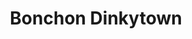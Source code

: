 ---
layout: place
title: "Bonchon Dinkytown"
permalink: /minnesota/minneapolis/bonchon-dinkytown.html
stateAbbr: MN
stateName: Minnesota
cityName: Minneapolis
seo:
  name: "Bonchon Dinkytown"
  type: Restaurant
  links: null
description: "Bonchon Dinkytown serves delicious sushi in Minneapolis, Minnesota. Try fresh Japanese dishes for a great dining experience. "
place_id: ChIJiXumPl8ts1IRDLwYpqdevIQ
photos:
  - name: >-
      places/ChIJiXumPl8ts1IRDLwYpqdevIQ/photos/AeeoHcJ74HBgZ-SH42iF5aeP2tJs-22utUKp4Q760qN3pm3YYT10bQL-uOeF94ZBCSKwCwLM723KwUw2wNIxr-YrH-NO52Cvp9ANuRGeQnVbr2E7_LvfIJUY8_4I33iIgnefuDJnaF8U9b4MMBnM0aSX5tF5-K0_YqFYbrzedzzTDdBCDFseDmYWemRXpA9AP4ctT2n3HY449vBz1tw7x9qsHRN-IQ5gqHWU2oEI1e3c2HlUhpHzivA7NcfXnvb2bKITHfeMQD32fhtvi3uR99FaBEYZZCS7K61cL-IajjsIO-8mZf9j2rrBw3IlEmrf4al2320CuORcD6OpHCMEDlLnSuVooDV6VcQ5vqUDeNH_Dx2v4PmZgSIeqcv0YS4hjAeim_9Vcpt_-vydFUI_m_6subGWN2afTpRhAswUH-s1jChYIg
    widthPx: 3024
    heightPx: 3024
    authorAttributions:
      - displayName: Alex Frankki
        uri: https://maps.google.com/maps/contrib/108019317635094392738
        photoUri: >-
          https://lh3.googleusercontent.com/a-/ALV-UjXmpRvz5zYew2n72DWKxsLdD8Vj2kDB2Vm-CFYv2dlCDYxVWxA0GQ=s100-p-k-no-mo
    flagContentUri: >-
      https://www.google.com/local/imagery/report/?cb_client=maps_api_places.places_api&image_key=!1e10!2sCIHM0ogKEICAgID26aj8VQ&hl=en-US
    googleMapsUri: >-
      https://www.google.com/maps/place//data=!3m4!1e2!3m2!1sCIHM0ogKEICAgID26aj8VQ!2e10!4m2!3m1!1s0x52b32d5f3ea67b89:0x84bc5ea7a618bc0c
  - name: >-
      places/ChIJiXumPl8ts1IRDLwYpqdevIQ/photos/AeeoHcJm3pKAqJjECcGJ8EXsbLFvNNjseGG8mO4mzj6B87_VRm0LdCgoDT5mPGbtPTGfnNj9bw6cdxnXrOTzEgIliCMBSSNjSipzTK-1PJLeSGJ2faw_O6N2a-mrOVsyHOF1QtPF3CwjevsEj8P4r83d80yyvOfgIu-_bBvSsF4WZTO1Xk4mKEXtA8l73IzZEwwx2hxPgh8CTLTN8Sl9u-FERWXXZNDwuIoCmi3MZKUR4wkbymNFHpLkCRdh3cjCSE6rvyAL24ox0_xBndM8oZ0HXkXNJsixt-1TQDtk8MkXq2YZBg
    widthPx: 800
    heightPx: 800
    authorAttributions:
      - displayName: Bonchon Dinkytown
        uri: https://maps.google.com/maps/contrib/114126059350869295418
        photoUri: >-
          https://lh3.googleusercontent.com/a-/ALV-UjWmLmLw2W5H0HMTPcssKhQcQNnlVI5vCgg36Lo95aMQAtIyrdpO=s100-p-k-no-mo
    flagContentUri: >-
      https://www.google.com/local/imagery/report/?cb_client=maps_api_places.places_api&image_key=!1e10!2sAF1QipNsX_lXeg7PThhPwV0ckEe5miACkVYpBEmFEzPY&hl=en-US
    googleMapsUri: >-
      https://www.google.com/maps/place//data=!3m4!1e2!3m2!1sAF1QipNsX_lXeg7PThhPwV0ckEe5miACkVYpBEmFEzPY!2e10!4m2!3m1!1s0x52b32d5f3ea67b89:0x84bc5ea7a618bc0c
  - name: >-
      places/ChIJiXumPl8ts1IRDLwYpqdevIQ/photos/AeeoHcJtyhuTUEXG5GSgi1A-lA8FYeIbsIs2QsmVLXd4TcXJ_GXAzm65x6-mVBXE--A6ZEnKqQz1Wf1ARoEtHH2vRtUz6xHkn77h3v2yomi90Mxkg0cFnVsAnyjSQNf2u7HKpsz0Rjqa8LnxA1L4R32Eve7tOvHbPrPwwkxsTVebgD7G1NiFEoIBBK6kKkTZHLuNqmRSx7p0bYbYhUZ9tbVXT-BkUfE9yprPCgr0eUq-0BJEwaFvS1Wm14paNVruU12Af-jMEXTgH-8VTenatX9ZZJp9BtH71K6wxAL0KyhpYLEz1A
    widthPx: 1232
    heightPx: 693
    authorAttributions:
      - displayName: Bonchon Dinkytown
        uri: https://maps.google.com/maps/contrib/114126059350869295418
        photoUri: >-
          https://lh3.googleusercontent.com/a-/ALV-UjWmLmLw2W5H0HMTPcssKhQcQNnlVI5vCgg36Lo95aMQAtIyrdpO=s100-p-k-no-mo
    flagContentUri: >-
      https://www.google.com/local/imagery/report/?cb_client=maps_api_places.places_api&image_key=!1e10!2sAF1QipOvTAhnaykixAiLBOYdxxZsMNpJHXYdZ19pn-re&hl=en-US
    googleMapsUri: >-
      https://www.google.com/maps/place//data=!3m4!1e2!3m2!1sAF1QipOvTAhnaykixAiLBOYdxxZsMNpJHXYdZ19pn-re!2e10!4m2!3m1!1s0x52b32d5f3ea67b89:0x84bc5ea7a618bc0c
  - name: >-
      places/ChIJiXumPl8ts1IRDLwYpqdevIQ/photos/AeeoHcI7WLAk4c7jKqLENgsuwPgAYQv86b2HhnAZW1B9W3am3PR-Q7b45DWL6P2kA1-1N4_mS1ZUobUR8VEyYVWHFVjTkBHtqT2qeSeIA-vJ61DacMCzyCbPMisVIJwj3BG5o_f7SL62XlSIt32jm7RylxlI8eEe8LjBryXYn8G1zxouhvNlIIsZwx2jrlVYTQA04TXUiwKZPefQTl1qNWgzohW_8uWePOjMcKqYQ7tDbCpzaEmfpaA8HMdicgHmznJ3Z-WrGpn_uRtgmztYLLhaODve2dcrQIgCr-wIM_YZeG0L9g
    widthPx: 800
    heightPx: 800
    authorAttributions:
      - displayName: Bonchon Dinkytown
        uri: https://maps.google.com/maps/contrib/114126059350869295418
        photoUri: >-
          https://lh3.googleusercontent.com/a-/ALV-UjWmLmLw2W5H0HMTPcssKhQcQNnlVI5vCgg36Lo95aMQAtIyrdpO=s100-p-k-no-mo
    flagContentUri: >-
      https://www.google.com/local/imagery/report/?cb_client=maps_api_places.places_api&image_key=!1e10!2sAF1QipOfACIQPNz_uWDdOlr7F8rGKgDDL83NohrXwu19&hl=en-US
    googleMapsUri: >-
      https://www.google.com/maps/place//data=!3m4!1e2!3m2!1sAF1QipOfACIQPNz_uWDdOlr7F8rGKgDDL83NohrXwu19!2e10!4m2!3m1!1s0x52b32d5f3ea67b89:0x84bc5ea7a618bc0c
  - name: >-
      places/ChIJiXumPl8ts1IRDLwYpqdevIQ/photos/AeeoHcKtC2hqbLgee8xq8m87WchvrN9jGS6Fj5sStSSTQ8lG4yhVc-L_pWkEsLe4ESvzPhW4HzASDr8Nz5jT1Sv72Z-VXgr9Nzlrss_qCSI1d-GwE4VR0T3bVS38TD_8Dop0ooNDmasKKLJ7mSADzKCcaHd54WP8kYAMsBcItULnVzUiSIf7prEPoFMyl5g8gs4dTlY51qdkNGjEpdsK0NZmhdbGP2oIp3Ng1xBAF7BFRFz53TadIjfQ1PM_ZMoaMMiU0KOSa0FZHGOeR6xf1v_N3G3rEh8mXJpAzNJ-Nn-tWnwJew
    widthPx: 800
    heightPx: 800
    authorAttributions:
      - displayName: Bonchon Dinkytown
        uri: https://maps.google.com/maps/contrib/114126059350869295418
        photoUri: >-
          https://lh3.googleusercontent.com/a-/ALV-UjWmLmLw2W5H0HMTPcssKhQcQNnlVI5vCgg36Lo95aMQAtIyrdpO=s100-p-k-no-mo
    flagContentUri: >-
      https://www.google.com/local/imagery/report/?cb_client=maps_api_places.places_api&image_key=!1e10!2sAF1QipMGvqhYJ-U8zVWecFDFUzquXHjKVQsoigRgmPtB&hl=en-US
    googleMapsUri: >-
      https://www.google.com/maps/place//data=!3m4!1e2!3m2!1sAF1QipMGvqhYJ-U8zVWecFDFUzquXHjKVQsoigRgmPtB!2e10!4m2!3m1!1s0x52b32d5f3ea67b89:0x84bc5ea7a618bc0c
  - name: >-
      places/ChIJiXumPl8ts1IRDLwYpqdevIQ/photos/AeeoHcJQEXlFieREzw1v5QVEVkcei_1ONQqapuUmXNUvsw4stmJQ2w5M8otshUhZt88nnqlZSMsiwV-HyUIzDmkXuyShALeetfVoSfHo0uEcMoQfLkOdujJQZRfaM3mBzpA3a4ltpRklnefmOLY0GOESN1wBjcAgNi25eABubdpe6l8QhYAcBDrX8ZjCskM1bVfbLqt2cuoJuU0ixT92nXS5vV0xv1TVYE4CTJW4wMOgewrELtYXtmAogqrlkulqS0faWmNwsdFv409Dn5Y5n2-zW9a4yL94iMnQa6EDeFXIeDsPIHDKJh2Wplggl6CMaeZF7iJhMSXTEn6vTAzRo6jKLPc8FK3yG3KBiwPYJxSZjLeL0hVqE5PrwCj45UBI_GAaR0bCTwdrxRSJSw1Lg3KWsdqYP1OZPoiexC6KOfrWXjH5l74
    widthPx: 4032
    heightPx: 3024
    authorAttributions:
      - displayName: Andrei Anicescu
        uri: https://maps.google.com/maps/contrib/116189169889283682813
        photoUri: >-
          https://lh3.googleusercontent.com/a-/ALV-UjWwqojc_tephKw4xUEgZZwcL35ySVF6DOd3ChWlpzx081bVWPi5=s100-p-k-no-mo
    flagContentUri: >-
      https://www.google.com/local/imagery/report/?cb_client=maps_api_places.places_api&image_key=!1e10!2sCIHM0ogKEICAgIDj_eP2pwE&hl=en-US
    googleMapsUri: >-
      https://www.google.com/maps/place//data=!3m4!1e2!3m2!1sCIHM0ogKEICAgIDj_eP2pwE!2e10!4m2!3m1!1s0x52b32d5f3ea67b89:0x84bc5ea7a618bc0c
  - name: >-
      places/ChIJiXumPl8ts1IRDLwYpqdevIQ/photos/AeeoHcI1v-kz1Xw3pg1t5zw--iKbU4x84RbYwpD0F3SB4kGgeMO7LUOEzl66hd0wQ7eKW4IUF_72bWBS6QRRZcH7747Gs8-gFpZCmcpfg7zdeLIUxVwhFSNJVlvMjiqqKV98VBP44QTu_IgqsiUl-k7i91qBsq1xgnItyN4iAC-GRvKUN95b-Sm9-j8b3AAZjGGI5KVVYTWB3m3X7AaNY7rlkcQkONvrMkcXAgMVFzQeM4hV71a61CS7KHyuN73nj83Lyn52OSvCxOGTl5WtEunYsdrlWV5l7wc1jDxiNpZLEpt-Hg
    widthPx: 800
    heightPx: 800
    authorAttributions:
      - displayName: Bonchon Dinkytown
        uri: https://maps.google.com/maps/contrib/114126059350869295418
        photoUri: >-
          https://lh3.googleusercontent.com/a-/ALV-UjWmLmLw2W5H0HMTPcssKhQcQNnlVI5vCgg36Lo95aMQAtIyrdpO=s100-p-k-no-mo
    flagContentUri: >-
      https://www.google.com/local/imagery/report/?cb_client=maps_api_places.places_api&image_key=!1e10!2sAF1QipPO-bcdf6Hbh0yWqyzUEP6u1fkVNbDM15augS-I&hl=en-US
    googleMapsUri: >-
      https://www.google.com/maps/place//data=!3m4!1e2!3m2!1sAF1QipPO-bcdf6Hbh0yWqyzUEP6u1fkVNbDM15augS-I!2e10!4m2!3m1!1s0x52b32d5f3ea67b89:0x84bc5ea7a618bc0c
  - name: >-
      places/ChIJiXumPl8ts1IRDLwYpqdevIQ/photos/AeeoHcJPITHgB1ClwiBQEGRIDXfN-JbS38DkWLYA2ma71NlOAd-JenEv6wif3DCLDvve2Oaq28cwcyMHvVtCFHeWrBc4I9FfV-0caZIv3Ow3FsjRGXckw7oqkXx910W_DbT29-QPNEWTxgvk0MCDzrjLZ52dyXkSfhPhEoZFpC66x76wQLjlpMYrZfJ1iQ5xLUBOtXfyCN16Rvtd8k0F7WxvWwQuoMpDsndbGIO4_jcth2jHxiBShxyCFzW_Ndbr2tMT-IqD76WDawjwDerzWe9Ko-qBTuldqzVxZSvOttfDrzbGqg
    widthPx: 800
    heightPx: 800
    authorAttributions:
      - displayName: Bonchon Dinkytown
        uri: https://maps.google.com/maps/contrib/114126059350869295418
        photoUri: >-
          https://lh3.googleusercontent.com/a-/ALV-UjWmLmLw2W5H0HMTPcssKhQcQNnlVI5vCgg36Lo95aMQAtIyrdpO=s100-p-k-no-mo
    flagContentUri: >-
      https://www.google.com/local/imagery/report/?cb_client=maps_api_places.places_api&image_key=!1e10!2sAF1QipMv7qM7T4M61FvVcYkVb--ZrTstBVBccQYmUWvJ&hl=en-US
    googleMapsUri: >-
      https://www.google.com/maps/place//data=!3m4!1e2!3m2!1sAF1QipMv7qM7T4M61FvVcYkVb--ZrTstBVBccQYmUWvJ!2e10!4m2!3m1!1s0x52b32d5f3ea67b89:0x84bc5ea7a618bc0c
  - name: >-
      places/ChIJiXumPl8ts1IRDLwYpqdevIQ/photos/AeeoHcI3zaRiiM167f2Hg0cqOmXHNTtHe5_5Hx4Tf8DoNHJWB2aHQcYB6iUajVKvapDjukW2S50AF8DLnv1zVf1bVk15x7JytXa3HxMJfnARdwitkrp2yI5hTTfjn2S-HFTrAVDnwZa-sp1wAKRbxWw4YRUvNLQvqQLfY__UGs6-dg_jfhqpP9Gs3sL82i8GEuBwdPrEJBWAcAC2k2AgkCMIbR0RjABpShIUnWae3i_g2xtoLP2lB5h45PvLPV7OB2ZiISx4kndAc6B_exRkvclNiQYNEMPZW-FUbhrfWB-w75_Ajg
    widthPx: 800
    heightPx: 800
    authorAttributions:
      - displayName: Bonchon Dinkytown
        uri: https://maps.google.com/maps/contrib/114126059350869295418
        photoUri: >-
          https://lh3.googleusercontent.com/a-/ALV-UjWmLmLw2W5H0HMTPcssKhQcQNnlVI5vCgg36Lo95aMQAtIyrdpO=s100-p-k-no-mo
    flagContentUri: >-
      https://www.google.com/local/imagery/report/?cb_client=maps_api_places.places_api&image_key=!1e10!2sAF1QipNrghUMvOB_iHyBlZiY2TQ3cL3JI2VLQjQ8jgYs&hl=en-US
    googleMapsUri: >-
      https://www.google.com/maps/place//data=!3m4!1e2!3m2!1sAF1QipNrghUMvOB_iHyBlZiY2TQ3cL3JI2VLQjQ8jgYs!2e10!4m2!3m1!1s0x52b32d5f3ea67b89:0x84bc5ea7a618bc0c
  - name: >-
      places/ChIJiXumPl8ts1IRDLwYpqdevIQ/photos/AeeoHcLwzMFuIceAGFuT2N8cBWmBbcLbN-OPWcwkf6dwYIO5kgbTTqVuFib_E9YteDBzUY8t2dfeR4QYY-MbEqzO2O0Lc-za3V69eKgc2YbbXJiSqVHn5QG3GmbryJOgUCoAjqwOc2bPFirNgo02yGGeNxdhT4jGUwTOPKWgTaJLsQISzJkpmbEOWS_XZSD8l4DR-BBdDdFFQ_2Mkq_I70lQmdypiGR-umKnWrlsRKsHtMb2kTjtwTn3khlFQnfEXn4S1-kPZ4fnFDaaRvJHWaPhGQab1shPDLJfBsLcUKr0-TsVIQ
    widthPx: 800
    heightPx: 800
    authorAttributions:
      - displayName: Bonchon Dinkytown
        uri: https://maps.google.com/maps/contrib/114126059350869295418
        photoUri: >-
          https://lh3.googleusercontent.com/a-/ALV-UjWmLmLw2W5H0HMTPcssKhQcQNnlVI5vCgg36Lo95aMQAtIyrdpO=s100-p-k-no-mo
    flagContentUri: >-
      https://www.google.com/local/imagery/report/?cb_client=maps_api_places.places_api&image_key=!1e10!2sAF1QipOJ1ibdeqdEQhhjmAggDvN1MeeMHsHeXp6yby1E&hl=en-US
    googleMapsUri: >-
      https://www.google.com/maps/place//data=!3m4!1e2!3m2!1sAF1QipOJ1ibdeqdEQhhjmAggDvN1MeeMHsHeXp6yby1E!2e10!4m2!3m1!1s0x52b32d5f3ea67b89:0x84bc5ea7a618bc0c
address: 406 14th Ave SE, Minneapolis, MN 55414, USA
street: 406 14th Ave SE
city: Minneapolis
state: MN
zip: '55414'
country: USA
neighborhood: Dinkytown
latitude: '44.980703'
longitude: '-93.235315'
accessibility_options:
  wheelchairAccessibleEntrance: true
  wheelchairAccessibleRestroom: true
  wheelchairAccessibleSeating: true
business_status: OPERATIONAL
name: Bonchon Dinkytown
google_maps_links:
  directionsUri: >-
    https://www.google.com/maps/dir//''/data=!4m7!4m6!1m1!4e2!1m2!1m1!1s0x52b32d5f3ea67b89:0x84bc5ea7a618bc0c!3e0
  placeUri: https://maps.google.com/?cid=9564623782767279116
  writeAReviewUri: >-
    https://www.google.com/maps/place//data=!4m3!3m2!1s0x52b32d5f3ea67b89:0x84bc5ea7a618bc0c!12e1
  reviewsUri: >-
    https://www.google.com/maps/place//data=!4m4!3m3!1s0x52b32d5f3ea67b89:0x84bc5ea7a618bc0c!9m1!1b1
  photosUri: >-
    https://www.google.com/maps/place//data=!4m3!3m2!1s0x52b32d5f3ea67b89:0x84bc5ea7a618bc0c!10e5
primary_type: Asian Restaurant
opening_hours:
  regular: null
  current: null
secondary_opening_hours:
  regular:
    weekdayDescriptions: null
    type: null
  current:
    weekdayDescriptions: null
    type: null
phone: null
price_level: null
price_range: null
rating: null
rating_count: 0
website: null
reviews: null
parking_options: null
payment_options: null
allow_dogs: null
curbside_pickup: null
delivery: null
dine_in: null
good_for_children: null
good_for_groups: null
good_for_sports: null
live_music: null
menu_for_children: null
outdoor_seating: null
reservable: null
restroom: null
serves_beer: null
serves_breakfast: null
serves_brunch: null
serves_cocktails: null
serves_coffee: null
serves_dinner: null
serves_dessert: null
serves_lunch: null
serves_vegetarian_food: null
serves_wine: null
takeout: null
update_category: essentials
summary: null

---